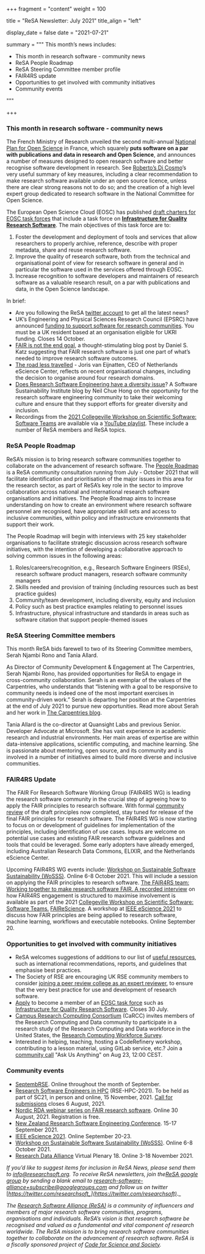 +++
fragment = "content"
weight = 100

title = "ReSA Newsletter: July 2021"
title_align = "left"

display_date = false
date = "2021-07-21"

summary = """
This month’s news includes:

* This month in research software - community news
* ReSA People Roadmap
* ReSA Steering Committee member profile
* FAIR4RS update
* Opportunities to get involved with community initiatives
* Community events

"""

+++


### This month in research software - community news

The French Ministry of Research unveiled the second multi-annual [National Plan for Open Science](https://www.ouvrirlascience.fr/second-national-plan-for-open-science/) in France, which squarely **puts software on a par with publications and data in research and Open Science**, and announces a number of measures designed to open research software and better recognise software development in research. See [Roberto’s Di Cosmo](https://www.rd-alliance.org/group/software-source-code-ig-rdaforce11-software-source-code-identification-wg-cure-fair-wg-fair-3)’s very useful summary of key measures, including a clear recommendation to make research software available under an open source licence, unless there are clear strong reasons not to do so; and the creation of a high level expert group dedicated to research software in the National Committee for Open Science.

The European Open Science Cloud (EOSC) has published [draft charters for EOSC task forces](https://www.eosc.eu/news/draft-charters-eosc-association-task-forces-published) that include a task force on **[Infrastructure for Quality Research Software](https://www.eosc.eu/sites/default/files/tfcharters/eosca_tfinfrastructureforqualityresearchsoftware_draftcharter_20210614.pdf)**. The main objectives of this task force are to: 
1. Foster the development and deployment of tools and services that allow researchers to properly archive, reference, describe with proper metadata, share and reuse research software. 
2. Improve the quality of research software, both from the technical and organisational point of view for research software in general and in particular the software used in the services offered through EOSC. 
3. Increase recognition to software developers and maintainers of research software as a valuable research result, on a par with publications and data, in the Open Science landscape.

In brief:

* Are you following the ReSA [twitter account](https://twitter.com/ResearchSoft) to get all the latest news? 
* UK’s Engineering and Physical Sciences Research Council (EPSRC) have announced [funding to support software for research communities](https://www.ukri.org/opportunity/software-for-research-communities/?utm_medium=email&utm_source=govdelivery). You must be a UK resident based at an organisation eligible for UKRI funding. Closes 14 October.
* [FAIR is not the end goal](https://danielskatzblog.wordpress.com/2021/06/28/fair-is-not-the-end-goal/), a thought-stimulating blog post by Daniel S. Katz suggesting that FAIR research software is just one part of what’s needed to improve research software outcomes.
* [The road less travelled](https://www.esciencecenter.nl/news/the-road-less-travelled/) - Joris van Eijnatten, CEO of  Netherlands eScience Center, reflects on recent organisational changes, including the decision to organise around four research domains.
* [Does Research Software Engineering have a diversity issue](https://www.software.ac.uk/blog/2021-07-01-does-research-software-engineering-have-diversity-issue)? A Software Sustainability Institute blog by Neil Chue Hong on the opportunity for the research software engineering community to take their welcoming culture and ensure that they support efforts for greater diversity and inclusion. 
* Recordings from the [2021 Collegeville Workshop on Scientific Software: Software Teams](https://collegeville.github.io/CW21/) are available via a [YouTube playlist](https://www.youtube.com/playlist?list=PLSsqt6vUDjJ1aXNKaInUI3-p2KIKDGicA). These include a number of ReSA members and ReSA topics. 

### ReSA People Roadmap

ReSA’s mission is to bring research software communities together to collaborate on the advancement of research software. The [People Roadmap](https://drive.google.com/file/d/1gpIhXpLNqTUaZUKIGYxuRRNQXlDoojUw/view) is a ReSA community consultation running from July - October 2021 that will facilitate identification and prioritisation of the major issues in this area for the research sector, as part of ReSA’s key role in the sector to improve collaboration across national and international research software organisations and initiatives. The People Roadmap aims to increase understanding on how to create an environment where research software personnel are recognised, have appropriate skill sets and access to inclusive communities, within policy and infrastructure environments that support their work.

The People Roadmap will begin with interviews with 25 key stakeholder organisations to facilitate strategic discussion across research software initiatives, with the intention of developing a collaborative approach to solving common issues in the following areas:
 
1. Roles/careers/recognition, e.g., Research Software Engineers (RSEs), research software product managers, research software community managers
2. Skills needed and provision of training (including resources such as best practice guides)
3. Community/team development, including diversity, equity and inclusion
4. Policy such as best practice examples relating to personnel issues
5. Infrastructure, physical infrastructure and standards in areas such as software citation that support people-themed issues

### ReSA Steering Committee members

This month ReSA bids farewell to two of its Steering Committee members, Serah Njambi Rono and Tania Allard. 

As Director of Community Development & Engagement at The Carpentries, Serah Njambi Rono, has provided opportunities for ReSA to engage in cross-community collaboration. Serah is an exemplar of the values of the Carpentries, who understands that “listening with a goal to be responsive to community needs is indeed one of the most important exercises in community-driven work.” Serah is departing her position at the Carpentries at the end of July 2021 to pursue new opportunities. Read more about Serah and her work in [The Carpentries blog](https://carpentries.org/blog/2021/06/director-of-community-development-transition/).

Tania Allard is the co-director at Quansight Labs and previous Senior. Developer Advocate at Microsoft. She has vast experience in academic research and industrial environments. Her main areas of expertise are within data-intensive applications, scientific computing, and machine learning. She is passionate about mentoring, open source, and its community and is involved in a number of initiatives aimed to build more diverse and inclusive communities. 

### FAIR4RS Update
The FAIR For Research Software Working Group (FAIR4RS WG) is leading the research software community in the crucial step of agreeing how to apply the FAIR principles to research software. With formal [community review](https://www.rd-alliance.org/group/fair-research-software-fair4rs-wg/outcomes/fair-principles-research-software-fair4rs#comment-30717) of the draft principles now completed, stay tuned for release of the final FAIR principles for research software.
The FAIR4RS WG is now starting to focus on or development of guidelines for implementation of the principles, including identification of use cases. Inputs are welcome on potential use cases and existing FAIR research software guidelines and tools that could be leveraged. Some early adopters have already emerged, including Australian Research Data Commons, ELIXIR, and the Netherlands eScience Center. 

Upcoming FAIR4RS WG events include:
[Workshop on Sustainable Software Sustainability (WoSSS)](https://wosss.org/wosss21-home). Online 6-8 October 2021. This will include a session on applying the FAIR principles to research software.
[The FAIR4RS team: Working together to make research software FAIR. A recorded interview](https://youtu.be/HyWhTt0E6Ts) on how FAIR4RS engagement is structured to maximise involvement is available as part of the 2021 [Collegeville Workshop on Scientific Software: Software Teams.](https://collegeville.github.io/CW21/) 
[FAIReScience](https://researchsoft.github.io/FAIReScience/). A workshop at [IEEE eScience 2021](https://www.escience2021.org/) to discuss how FAIR principles are being applied to research software, machine learning, workflows and executable notebooks. Online September 20.

### Opportunities to get involved with community initiatives

- ReSA welcomes suggestions of additions to our list of [useful resources](https://www.researchsoft.org/guidelines/), such as international recommendations, reports, and guidelines that emphasise best practices.
- The Society of RSE are encouraging UK RSE community members to consider [joining a peer review college as an expert reviewer](https://society-rse.org/software-is-part-of-research-and-research-software-engineers-should-be-part-of-how-it-is-assessed/), to ensure that the very best practice for use and development of research software. 
- [Apply](https://www.eoscsecretariat.eu/eosc-liaison-platform/post/call-members-eosc-association-task-forces) to become a member of an [EOSC task force](https://www.eosc.eu/news/draft-charters-eosc-association-task-forces-published) such as [Infrastructure for Quality Research Software](https://www.eosc.eu/sites/default/files/tfcharters/eosca_tfinfrastructureforqualityresearchsoftware_draftcharter_20210614.pdf). Closes 30 July.
- [Campus Research Computing Consortium](https://carcc.org/rcd-professionalization/rcdprof-census/research-study-on-research-computing-and-data-workforce/) (CaRCC) invites members of the Research Computing and Data community to participate in a research study of the Research Computing and Data  workforce in the United States, the [Research Computing Workforce Survey](https://northwestern.az1.qualtrics.com/jfe/form/SV_8345y1KCls4nNci). 
- Interested in helping, teaching, hosting a CodeRefinery workshop, contributing to a lesson material, using GitLab service, etc.? Join a [community call](https://twitter.com/coderefine/status/1407576177007415299) "Ask Us Anything" on Aug 23, 12:00 CEST.

### Community events

- [SeptembRSE](https://society-rse.org/events/septembrse/). Online throughout the month of September. 
- [Research Software Engineers in HPC](https://us-rse.org/rse-hpc-2021/) (RSE-HPC-2021). To be held as part of SC21, in person and online, 15 November, 2021. [Call for submissions](https://us-rse.org/rse-hpc-2021/call/) closes 6 August, 2021.
- [Nordic RDA webinar series on FAIR research software](https://rda-software-webinar.readthedocs.io/en/latest/Program/). Online 30 August, 2021. Registration is free.
- [New Zealand Research Software Engineering Conference](https://www.rseconference.nz/). 15-17 September 2021. 
- [IEEE eScience 2021](https://www.escience2021.org/). Online September 20-23.
- [Workshop on Sustainable Software Sustainability (WoSSS)](https://wosss.org/wosss21-home). Online 6-8 October 2021.
- [Research Data Alliance](https://www.rd-alliance.org/about-rda) Virtual Plenary 18. Online 3-18 November 2021. 

_If you’d like to suggest items for inclusion in ReSA News, please send them to_ [_info@researchsoft.org_](mailto:info@researchsoft.org)_. To receive ReSA newsletters, join the_[_ReSA google group_](https://groups.google.com/forum/#!forum/research-software-alliance) _by sending a blank email to_ [_research-software-alliance+subscribe@googlegroups.com_](mailto:research-software-alliance+subscribe@googlegroups.com) _and follow us on twitter_ [_https://twitter.com/researchsoft_](https://twitter.com/researchsoft)_._

_The_ [_Research Software Alliance (ReSA)_](https://www.researchsoft.org/) _is a community of influencers and members of major research software communities, programs, organisations and individuals. ReSA’s vision is that research software be recognised and valued as a fundamental and vital component of research worldwide. The ReSA mission is to bring research software communities together to collaborate on the advancement of research software. ReSA is a fiscally sponsored project of_ [_Code for Science and Society_](https://codeforscience.org/)_._
